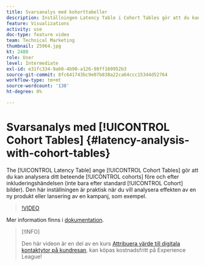 ```yaml
---
title: Svarsanalys med kohorttabeller
description: Inställningen Latency Table i Cohort Tables gör att du kan analysera beteendet för dina kohorter före och efter inkluderingshändelsen (inte bara efter likartade Cohort-bilder). Den här inställningen är praktisk när du vill analysera effekten av en ny produkt eller lansering av en kampanj, som exempel.
feature: Visualizations
activity: use
doc-type: feature video
team: Technical Marketing
thumbnail: 25964.jpg
kt: 2480
role: User
level: Intermediate
exl-id: e31fc334-9a60-4b90-a126-98ff169952b3
source-git-commit: 8fc641743bc9e07b838a22ca64ccc15344d52764
workflow-type: tm+mt
source-wordcount: '138'
ht-degree: 0%

---
```


# Svarsanalys med [!UICONTROL Cohort Tables] {#latency-analysis-with-cohort-tables}

The [!UICONTROL Latency Table] ange [!UICONTROL Cohort Tables] gör att du kan analysera ditt beteende [!UICONTROL cohorts] före och efter inkluderingshändelsen (inte bara efter standard [!UICONTROL Cohort] bilder). Den här inställningen är praktisk när du vill analysera effekten av en ny produkt eller lansering av en kampanj, som exempel.

>[!VIDEO](https://video.tv.adobe.com/v/25964/?quality=12&learn=on)

Mer information finns i [dokumentation](https://experienceleague.adobe.com/docs/analytics/analyze/analysis-workspace/visualizations/cohort-table/cohort-analysis.html?lang=en).

>[!INFO]
>
> Den här videon är en del av en kurs [Attribuera värde till digitala kontaktytor på kundresan](https://experienceleague.adobe.com/?recommended=Analytics-U-1-2020.2), kan köpas kostnadsfritt på Experience League!
